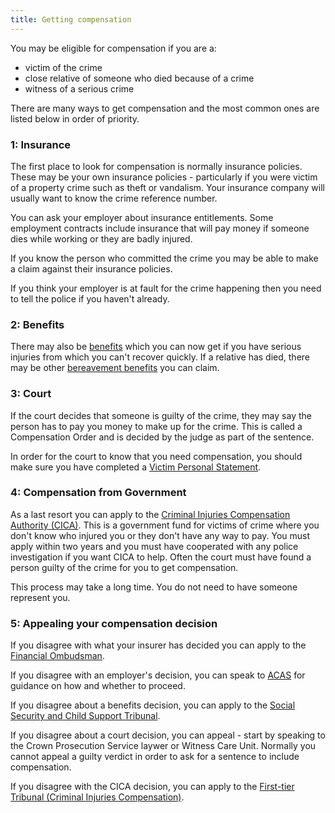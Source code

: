```yaml
---
title: Getting compensation
---
```


You may be eligible for compensation if you are a:

- victim of the crime
- close relative of someone who died because of a crime
- witness of a serious crime

There are many ways to get compensation and the most common ones are listed below in order of priority. 

### 1: Insurance

The first place to look for compensation is normally insurance policies. These may be your own insurance policies - particularly if you were victim of a property crime such as theft or vandalism. Your insurance company will usually want to know the crime reference number.

You can ask your employer about insurance entitlements. Some employment contracts include insurance that will pay money if someone dies while working or they are badly injured. 

If you know the person who committed the crime you may be able to make a claim against their insurance policies. 

If you think your employer is at fault for the crime happening then you need to tell the police if you haven't already.

### 2: Benefits

There may also be [benefits](https://www.gov.uk/browse/benefits/disability) which you can now get if you have serious injuries from which you can't recover quickly. If a relative has died, there may be other [bereavement benefits](https://www.gov.uk/browse/benefits/bereavement) you can claim.

### 3: Court

If the court decides that someone is guilty of the crime, they may say the person has to pay you money to make up for the crime. This is called a Compensation Order and is decided by the judge as part of the sentence.

In order for the court to know that you need compensation, you should make sure you have completed a [Victim Personal Statement](/glossary.html#vps).


### 4: Compensation from Government

As a last resort you can apply to the [Criminal Injuries Compensation Authority (CICA)](https://www.gov.uk/criminal-injuries-compensation-a-guide). This is a government fund for victims of crime where you don't know who injured you or they don't have any way to pay. You must apply within two years and you must have cooperated with any police investigation if you want CICA to help. Often the court must have found a person guilty of the crime for you to get compensation.

This process may take a long time. You do not need to have someone represent you.

### <a name="compensation-appeal"></a> 5: Appealing your compensation decision
If you disagree with what your insurer has decided you can apply to the [Financial Ombudsman](http://www.financial-ombudsman.org.uk/).

If you disagree with an employer's decision, you can speak to [ACAS](http://www.acas.org) for guidance on how and whether to proceed.

If you disagree about a benefits decision, you can apply to the [Social Security and Child Support Tribunal](https://www.justice.gov.uk/tribunals/sscs).

If you disagree about a court decision, you can appeal - start by speaking to the Crown Prosecution Service laywer or Witness Care Unit. Normally you cannot appeal a guilty verdict in order to ask for a sentence to include compensation.

If you disagree with the CICA decision, you can apply to the [First-tier Tribunal (Criminal Injuries Compensation)](https://www.gov.uk/criminal-injuries-compensation-tribunal/overview).



